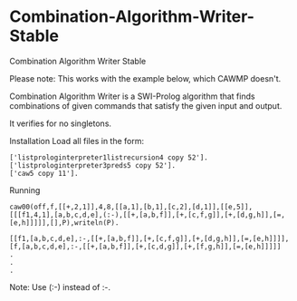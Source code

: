 # Combination-Algorithm-Writer-Stable
Combination Algorithm Writer Stable

Please note: This works with the example below, which CAWMP doesn't.

Combination Algorithm Writer is a SWI-Prolog algorithm that finds combinations of given commands that satisfy the given input and output.

It verifies for no singletons.

Installation
Load all files in the form:
```
['listprologinterpreter1listrecursion4 copy 52'].
['listprologinterpreter3preds5 copy 52'].
['caw5 copy 11'].
```
Running

```
caw00(off,f,[[+,2,1]],4,8,[[a,1],[b,1],[c,2],[d,1]],[[e,5]],[[[f1,4,1],[a,b,c,d,e],(:-),[[+,[a,b,f]],[+,[c,f,g]],[+,[d,g,h]],[=,[e,h]]]]],[],P),writeln(P).

[[f1,[a,b,c,d,e],:-,[[+,[a,b,f]],[+,[c,f,g]],[+,[d,g,h]],[=,[e,h]]]],[f,[a,b,c,d,e],:-,[[+,[a,b,f]],[+,[c,d,g]],[+,[f,g,h]],[=,[e,h]]]]]
.
.
.
```

Note:
Use (:-) instead of :-.
